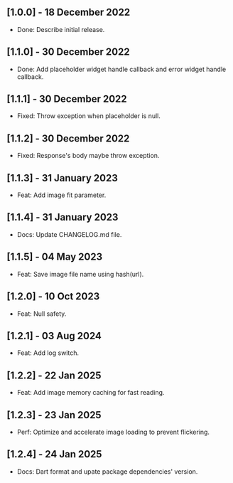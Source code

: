 ## [1.0.0] - 18 December 2022

* Done: Describe initial release.

## [1.1.0] - 30 December 2022

* Done: Add placeholder widget handle callback and error widget handle callback.

## [1.1.1] - 30 December 2022

* Fixed: Throw exception when placeholder is null.

## [1.1.2] - 30 December 2022

* Fixed: Response's body maybe throw exception.

## [1.1.3] - 31 January 2023

* Feat: Add image fit parameter.

## [1.1.4] - 31 January 2023

* Docs: Update CHANGELOG.md file.

## [1.1.5] - 04 May 2023

* Feat: Save image file name using hash(url).

## [1.2.0] - 10 Oct 2023

* Feat: Null safety.

## [1.2.1] - 03 Aug 2024

* Feat: Add log switch.

## [1.2.2] - 22 Jan 2025

* Feat: Add image memory caching for fast reading.

## [1.2.3] - 23 Jan 2025

* Perf: Optimize and accelerate image loading to prevent flickering.

## [1.2.4] - 24 Jan 2025

* Docs: Dart format and upate package dependencies' version.